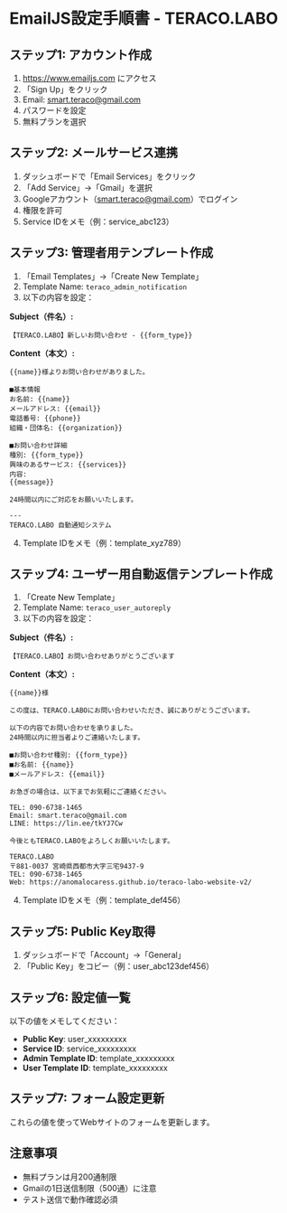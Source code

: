 # EmailJS設定手順書 - TERACO.LABO

## ステップ1: アカウント作成
1. https://www.emailjs.com にアクセス
2. 「Sign Up」をクリック
3. Email: smart.teraco@gmail.com
4. パスワードを設定
5. 無料プランを選択

## ステップ2: メールサービス連携
1. ダッシュボードで「Email Services」をクリック
2. 「Add Service」→「Gmail」を選択
3. Googleアカウント（smart.teraco@gmail.com）でログイン
4. 権限を許可
5. Service IDをメモ（例：service_abc123）

## ステップ3: 管理者用テンプレート作成
1. 「Email Templates」→「Create New Template」
2. Template Name: `teraco_admin_notification`
3. 以下の内容を設定：

**Subject（件名）:**
```
【TERACO.LABO】新しいお問い合わせ - {{form_type}}
```

**Content（本文）:**
```
{{name}}様よりお問い合わせがありました。

■基本情報
お名前: {{name}}
メールアドレス: {{email}}
電話番号: {{phone}}
組織・団体名: {{organization}}

■お問い合わせ詳細
種別: {{form_type}}
興味のあるサービス: {{services}}
内容:
{{message}}

24時間以内にご対応をお願いいたします。

---
TERACO.LABO 自動通知システム
```

4. Template IDをメモ（例：template_xyz789）

## ステップ4: ユーザー用自動返信テンプレート作成
1. 「Create New Template」
2. Template Name: `teraco_user_autoreply`
3. 以下の内容を設定：

**Subject（件名）:**
```
【TERACO.LABO】お問い合わせありがとうございます
```

**Content（本文）:**
```
{{name}}様

この度は、TERACO.LABOにお問い合わせいただき、誠にありがとうございます。

以下の内容でお問い合わせを承りました。
24時間以内に担当者よりご連絡いたします。

■お問い合わせ種別: {{form_type}}
■お名前: {{name}}
■メールアドレス: {{email}}

お急ぎの場合は、以下までお気軽にご連絡ください。

TEL: 090-6738-1465
Email: smart.teraco@gmail.com
LINE: https://lin.ee/tkYJ7Cw

今後ともTERACO.LABOをよろしくお願いいたします。

TERACO.LABO
〒881-0037 宮崎県西都市大字三宅9437-9
TEL: 090-6738-1465
Web: https://anomalocaress.github.io/teraco-labo-website-v2/
```

4. Template IDをメモ（例：template_def456）

## ステップ5: Public Key取得
1. ダッシュボードで「Account」→「General」
2. 「Public Key」をコピー（例：user_abc123def456）

## ステップ6: 設定値一覧
以下の値をメモしてください：
- **Public Key**: user_xxxxxxxxx
- **Service ID**: service_xxxxxxxxx  
- **Admin Template ID**: template_xxxxxxxxx
- **User Template ID**: template_xxxxxxxxx

## ステップ7: フォーム設定更新
これらの値を使ってWebサイトのフォームを更新します。

## 注意事項
- 無料プランは月200通制限
- Gmailの1日送信制限（500通）に注意
- テスト送信で動作確認必須
